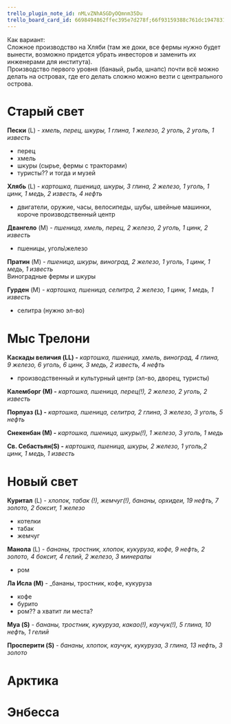 ```yaml
---
trello_plugin_note_id: nMLvZNhASGDyOQmnm35Du
trello_board_card_id: 6698494862ffec395e7d278f;66f93159388c761dc1947831
---
```

Как вариант:  
Сложное производство на Хляби (там же доки, все фермы нужно будет вынести, возможно придется убрать инвесторов и заменить их инженерами для института).  
Производство первого уровня (банаый, рыба, шнапс) почти всё можно делать на островах, где его делать сложно можно везти с центрального острова.

# **Старый свет**

**Пески** (L) - _хмель, перец, шкуры, 1 глина, 1 железо, 2 уголь, 2 уголь, 1 известь_

* перец
* хмель
* шкуры (сырье, фермы с тракторами)
* туристы?? и тогда и музей

**Хлябь** (L) - _картошка, пшеница, шкуры, 3 глина, 2 железо, 1 уголь, 1 цинк, 1 медь, 2 известь, 4 нефть_  
* двигатели, оружие, часы, велосипеды, шубы, швейные машинки, короче производственный центр

**Двангело** (M) - _пшеница, хмель, перец, 2 железо, 2 уголь, 1 цинк, 2 известь_  
* пшеницы, уголь\железо

**Пратин** (M) - _пшеница, шкуры, виноград, 2 железо, 1 уголь, 1 цинк, 1 медь, 1 известь_  
Виноградные фермы и шкуры

**Гурден** (M) - _картошка, пшеница, селитра, 2 железо, 1 цинк, 1 медь, 1 известь_  
* селитра (нужно эл-во)

# **Мыс Трелони**

**Каскады величия (LL) -** _картошка, пшеница, хмель, виноград, 4 глина, 9 железо, 6 уголь, 6 цинк, 3 медь, 2 известь, 4 нефть_

- производственный и культурный центр (эл-во, дворец, туристы)
    

**Калемборг (М) -** _картошка, пшеница, перец(!), 2 железо, 2 уголь, 2 известь_

**Порпуаз (L) -** _картошка, пшеница, селитра, 2 глина, 3 железо, 3 уголь, 5 нефть_

**Снекенбан (М) -** _картошка, пшеница, шкуры(!), 1 железо, 3 уголь, 1 медь_

**Св. Себастьян(S) -** _картошка, пшеница, шкуры, 2 железо, 1 уголь,2 цинк, 1 медь, 1 известь_

# **Новый свет**

**Куритал** (L) - _хлопок, табак (!), жемчуг(!), бананы, орхидеи, 19 нефть, 7 золото, 2 боксит, 1 железо_
* котелки
* табак
* жемчуг

**Манола** (L) - _бананы, тростник, хлопок, кукуруза, кофе, 9 нефть, 2 золото, 4 боксит, 4 гелий, 2 железо, 3 минералы_
* ром

**Ла Исла (M)** - _бананы, тростник, кофе, кукуруза
* кофе
* бурито
* ром?? а хватит ли места?

**Муа (S)** - _бананы, тростник, кукуруза,_ _какао(!), каучук(!), 5 глина, 10 нефть, 1 гелий_

**Просперити (S)** - _бананы, хлопок, каучук, кукуруза, 3 глина, 13 нефть, 3 золото_

# **Арктика**

# **Энбесса**
